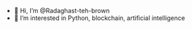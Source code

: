 - 👋 Hi, I’m @Radaghast-teh-brown
- 👀 I’m interested in Python, blockchain, artificial intelligence 

